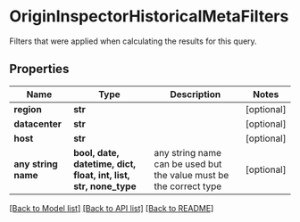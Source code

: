 # OriginInspectorHistoricalMetaFilters

Filters that were applied when calculating the results for this query.

## Properties
Name | Type | Description | Notes
------------ | ------------- | ------------- | -------------
**region** | **str** |  | [optional] 
**datacenter** | **str** |  | [optional] 
**host** | **str** |  | [optional] 
**any string name** | **bool, date, datetime, dict, float, int, list, str, none_type** | any string name can be used but the value must be the correct type | [optional]

[[Back to Model list]](../README.md#documentation-for-models) [[Back to API list]](../README.md#documentation-for-api-endpoints) [[Back to README]](../README.md)


